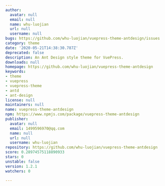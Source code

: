 ```yaml
---
author:
  avatar: null
  email: null
  name: whu-luojian
  url: null
  username: null
bugs: https://github.com/whu-luojian/vuepress-theme-antdesign/issues
category: theme
date: '2020-05-21T14:38:30.787Z'
deprecated: false
description: An Ant Design style theme for VuePress.
downloads: null
homepage: https://github.com/whu-luojian/vuepress-theme-antdesign
keywords:
- theme
- vuepress
- vuepress-theme
- antd
- ant-design
license: null
maintainers: null
name: vuepress-theme-antdesign
npm: https://www.npmjs.com/package/vuepress-theme-antdesign
publisher:
  avatar: null
  email: 1499596970@qq.com
  name: null
  url: null
  username: whu-luojian
repository: https://github.com/whu-luojian/vuepress-theme-antdesign
score: 0.28974575118890933
stars: 0
unstable: false
version: 1.2.1
watchers: 0

---
```


